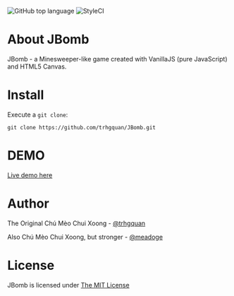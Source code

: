 ![GitHub top language](https://img.shields.io/github/languages/top/trhgquan/jbomb?style=flat-square)
![StyleCI](https://github.styleci.io/repos/196590548/shield)

# About JBomb
JBomb - a Minesweeper-like game created with VanillaJS (pure JavaScript) and HTML5 Canvas.

# Install
Execute a `git clone`:

`git clone https://github.com/trhgquan/JBomb.git`

# DEMO
[Live demo here](https://trhgquan.github.io/JBomb/index.html)

# Author
The Original Chú Mèo Chui Xoong - [@trhgquan](https://github.com/trhgquan)

Also Chú Mèo Chui Xoong, but stronger - [@meadoge](https://github.com/meadoge)

# License
JBomb is licensed under [The MIT License](https://github.com/trhgquan/JBomb/blob/master/LICENSE)
